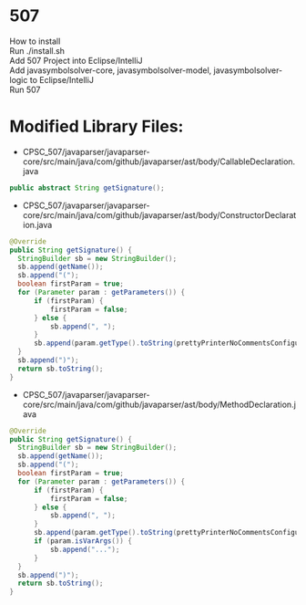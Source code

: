 # 507


How to install  
Run ./install.sh  
Add 507 Project into Eclipse/IntelliJ  
Add javasymbolsolver-core, javasymbolsolver-model, javasymbolsolver-logic to Eclipse/IntelliJ  
Run 507  
  
# Modified Library Files:  

* CPSC_507/javaparser/javaparser-core/src/main/java/com/github/javaparser/ast/body/CallableDeclaration.java
```java
public abstract String getSignature();
```

* CPSC_507/javaparser/javaparser-core/src/main/java/com/github/javaparser/ast/body/ConstructorDeclaration.java
```java
@Override
public String getSignature() {
  StringBuilder sb = new StringBuilder();
  sb.append(getName());
  sb.append("(");
  boolean firstParam = true;
  for (Parameter param : getParameters()) {
      if (firstParam) {
          firstParam = false;
      } else {
          sb.append(", ");
      }
      sb.append(param.getType().toString(prettyPrinterNoCommentsConfiguration));
  }
  sb.append(")");
  return sb.toString();
}
```

* CPSC_507/javaparser/javaparser-core/src/main/java/com/github/javaparser/ast/body/MethodDeclaration.java
```java
@Override
public String getSignature() {
  StringBuilder sb = new StringBuilder();
  sb.append(getName());
  sb.append("(");
  boolean firstParam = true;
  for (Parameter param : getParameters()) {
      if (firstParam) {
          firstParam = false;
      } else {
          sb.append(", ");
      }
      sb.append(param.getType().toString(prettyPrinterNoCommentsConfiguration));
      if (param.isVarArgs()) {
          sb.append("...");
      }
  }
  sb.append(")");
  return sb.toString();
}
```
